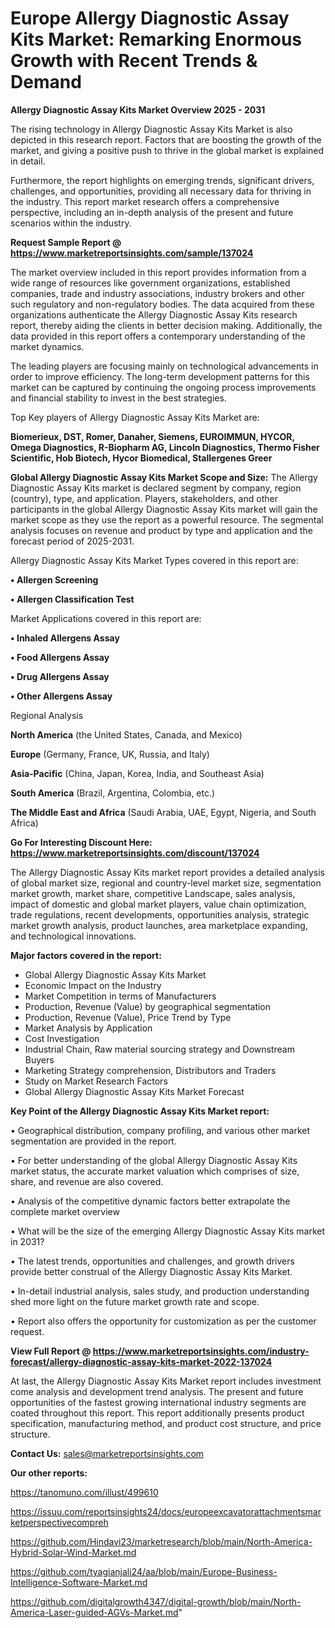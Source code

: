 # Europe Allergy Diagnostic Assay Kits Market: Remarking Enormous Growth with Recent Trends & Demand

<Strong> Allergy Diagnostic Assay Kits Market Overview 2025 - 2031</strong>

The rising technology in Allergy Diagnostic Assay Kits Market is also depicted in this research report. Factors that are boosting the growth of the market, and giving a positive push to thrive in the global market is explained in detail.

Furthermore, the report highlights on emerging trends, significant drivers, challenges, and opportunities, providing all necessary data for thriving in the industry. This report market research offers a comprehensive perspective, including an in-depth analysis of the present and future scenarios within the industry.

<strong>Request Sample Report @ <a href=https://www.marketreportsinsights.com/sample/137024>https://www.marketreportsinsights.com/sample/137024</a></strong>

The market overview included in this report provides information from a wide range of resources like government organizations, established companies, trade and industry associations, industry brokers and other such regulatory and non-regulatory bodies. The data acquired from these organizations authenticate the Allergy Diagnostic Assay Kits research report, thereby aiding the clients in better decision making. Additionally, the data provided in this report offers a contemporary understanding of the market dynamics.

The leading players are focusing mainly on technological advancements in order to improve efficiency. The long-term development patterns for this market can be captured by continuing the ongoing process improvements and financial stability to invest in the best strategies.

Top Key players of Allergy Diagnostic Assay Kits Market are:

<strong>Biomerieux, DST, Romer, Danaher, Siemens, EUROIMMUN, HYCOR, Omega Diagnostics, R-Biopharm AG, Lincoln Diagnostics, Thermo Fisher Scientific, Hob Biotech, Hycor Biomedical, Stallergenes Greer</strong>

<strong><b>Global Allergy Diagnostic Assay Kits Market Scope and Size:</b></strong>
The Allergy Diagnostic Assay Kits market is declared segment by company, region (country), type, and application. Players, stakeholders, and other participants in the global Allergy Diagnostic Assay Kits market will gain the market scope as they use the report as a powerful resource. The segmental analysis focuses on revenue and product by type and application and the forecast period of 2025-2031.

Allergy Diagnostic Assay Kits Market Types covered in this report are:

<strong>• Allergen Screening

• Allergen Classification Test</strong>

Market Applications covered in this report are:

<strong>• Inhaled Allergens Assay

• Food Allergens Assay

• Drug Allergens Assay

• Other Allergens Assay</strong> 

Regional Analysis

<strong>North America</strong> (the United States, Canada, and Mexico)

<strong>Europe</strong> (Germany, France, UK, Russia, and Italy)

<strong>Asia-Pacific</strong> (China, Japan, Korea, India, and Southeast Asia)

<strong>South America</strong> (Brazil, Argentina, Colombia, etc.)

<strong>The Middle East and Africa</strong> (Saudi Arabia, UAE, Egypt, Nigeria, and South Africa)

<strong>Go For Interesting Discount Here: <a href=https://www.marketreportsinsights.com/discount/137024>https://www.marketreportsinsights.com/discount/137024</a></strong>

The Allergy Diagnostic Assay Kits market report provides a detailed analysis of global market size, regional and country-level market size, segmentation market growth, market share, competitive Landscape, sales analysis, impact of domestic and global market players, value chain optimization, trade regulations, recent developments, opportunities analysis, strategic market growth analysis, product launches, area marketplace expanding, and technological innovations.

<strong><b>Major factors covered in the report:</b></strong>
<ul>
  <li>Global Allergy Diagnostic Assay Kits Market </li>
  <li>Economic Impact on the Industry</li>
  <li>Market Competition in terms of Manufacturers</li>
  <li>Production, Revenue (Value) by geographical segmentation</li>
  <li>Production, Revenue (Value), Price Trend by Type</li>
  <li>Market Analysis by Application</li>
  <li>Cost Investigation</li>
  <li>Industrial Chain, Raw material sourcing strategy and Downstream Buyers</li>
  <li>Marketing Strategy comprehension, Distributors and Traders</li>
  <li>Study on Market Research Factors</li>
  <li>Global Allergy Diagnostic Assay Kits Market Forecast</li>
</ul>

<strong><b>Key Point of the Allergy Diagnostic Assay Kits Market report:</b></strong>

• Geographical distribution, company profiling, and various other market segmentation are provided in the report.

• For better understanding of the global Allergy Diagnostic Assay Kits market status, the accurate market valuation which comprises of size, share, and revenue are also covered.

• Analysis of the competitive dynamic factors better extrapolate the complete market overview

• What will be the size of the emerging Allergy Diagnostic Assay Kits market in 2031?

• The latest trends, opportunities and challenges, and growth drivers provide better construal of the Allergy Diagnostic Assay Kits Market.

• In-detail industrial analysis, sales study, and production understanding shed more light on the future market growth rate and scope.

• Report also offers the opportunity for customization as per the customer request.

<strong><b>View Full Report @ <a href=https://www.marketreportsinsights.com/industry-forecast/allergy-diagnostic-assay-kits-market-2022-137024>https://www.marketreportsinsights.com/industry-forecast/allergy-diagnostic-assay-kits-market-2022-137024</a></b></strong>


At last, the Allergy Diagnostic Assay Kits Market report includes investment come analysis and development trend analysis. The present and future opportunities of the fastest growing international industry segments are coated throughout this report. This report additionally presents product specification, manufacturing method, and product cost structure, and price structure.

<strong>Contact Us:</strong>
sales@marketreportsinsights.com

<strong>Our other reports:</strong>

<a href=https://tanomuno.com/illust/499610>https://tanomuno.com/illust/499610</a>

<a href=https://issuu.com/reportsinsights24/docs/europeexcavatorattachmentsmarketperspectivecompreh>https://issuu.com/reportsinsights24/docs/europeexcavatorattachmentsmarketperspectivecompreh</a>

<a href=https://github.com/Hindavi23/marketresearch/blob/main/North-America-Hybrid-Solar-Wind-Market.md>https://github.com/Hindavi23/marketresearch/blob/main/North-America-Hybrid-Solar-Wind-Market.md</a>

<a href=https://github.com/tyagianjali24/aa/blob/main/Europe-Business-Intelligence-Software-Market.md>https://github.com/tyagianjali24/aa/blob/main/Europe-Business-Intelligence-Software-Market.md</a>

<a href=https://github.com/digitalgrowth4347/digital-growth/blob/main/North-America-Laser-guided-AGVs-Market.md>https://github.com/digitalgrowth4347/digital-growth/blob/main/North-America-Laser-guided-AGVs-Market.md</a>"
